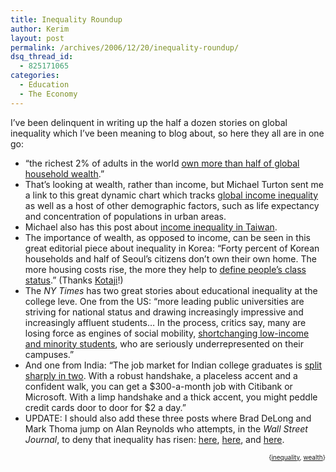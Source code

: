 ```yaml
---
title: Inequality Roundup
author: Kerim
layout: post
permalink: /archives/2006/12/20/inequality-roundup/
dsq_thread_id:
  - 825171065
categories:
  - Education
  - The Economy
---
```

I&#8217;ve been delinquent in writing up the half a dozen stories on global inequality which I&#8217;ve been meaning to blog about, so here they all are in one go:

  * &#8220;the richest 2% of adults in the world <a href="http://neweconomist.blogs.com/new_economist/2006/12/wealth.html" onclick="_gaq.push(['_trackEvent', 'outbound-article', 'http://neweconomist.blogs.com/new_economist/2006/12/wealth.html', 'own more than half of global household wealth']);" >own more than half of global household wealth</a>.&#8221; 
  * That&#8217;s looking at wealth, rather than income, but Michael Turton sent me a link to this great dynamic chart which tracks <a href="http://tools.google.com/gapminder/" onclick="_gaq.push(['_trackEvent', 'outbound-article', 'http://tools.google.com/gapminder/', 'global income inequality']);" >global income inequality</a> as well as a host of other demographic factors, such as life expectancy and concentration of populations in urban areas. 
  * Michael also has this post about <a href="http://michaelturton.blogspot.com/2006/12/m-shaped-taiwan-income.html" onclick="_gaq.push(['_trackEvent', 'outbound-article', 'http://michaelturton.blogspot.com/2006/12/m-shaped-taiwan-income.html', 'income inequality in Taiwan']);" >income inequality in Taiwan</a>. 
  * The importance of wealth, as opposed to income, can be seen in this great editorial piece about inequality in Korea: &#8220;Forty percent of Korean households and half of Seoul&#8217;s citizens don&#8217;t own their own home. The more housing costs rise, the more they help to <a href="http://english.hani.co.kr/arti/english_edition/e_editorial/178465.html" onclick="_gaq.push(['_trackEvent', 'outbound-article', 'http://english.hani.co.kr/arti/english_edition/e_editorial/178465.html', 'define people&#8217;s class status']);" >define people&#8217;s class status</a>.&#8221; (Thanks <a href="http://kotaji.blogsome.com/" onclick="_gaq.push(['_trackEvent', 'outbound-article', 'http://kotaji.blogsome.com/', 'Kotaji']);" >Kotaji</a>!) 
  * The *NY Times* has two great stories about educational inequality at the college leve. One from the US: &#8220;more leading public universities are striving for national status and drawing increasingly impressive and increasingly affluent students&#8230; In the process, critics say, many are losing force as engines of social mobility, <a href="http://www.nytimes.com/2006/12/20/education/20colleges.html?ex=1324270800&#038;en=16bd9a2c85e3f6a3&#038;ei=5090&#038;partner=rssuserland&#038;emc=rss" onclick="_gaq.push(['_trackEvent', 'outbound-article', 'http://www.nytimes.com/2006/12/20/education/20colleges.html?ex=1324270800&en=16bd9a2c85e3f6a3&ei=5090&partner=rssuserland&emc=rss', 'shortchanging low-income and minority students']);" >shortchanging low-income and minority students</a>, who are seriously underrepresented on their campuses.&#8221; 
  * And one from India: &#8220;The job market for Indian college graduates is <a href="http://www.nytimes.com/2006/11/30/business/worldbusiness/30college.html?ex=1322542800&#038;en=3d9992073815201d&#038;ei=5090&#038;partner=rssuserland&#038;emc=rss" onclick="_gaq.push(['_trackEvent', 'outbound-article', 'http://www.nytimes.com/2006/11/30/business/worldbusiness/30college.html?ex=1322542800&en=3d9992073815201d&ei=5090&partner=rssuserland&emc=rss', 'split sharply in two']);" >split sharply in two</a>. With a robust handshake, a placeless accent and a confident walk, you can get a $300-a-month job with Citibank or Microsoft. With a limp handshake and a thick accent, you might peddle credit cards door to door for $2 a day.&#8221; 
  * UPDATE: I should also add these three posts where Brad DeLong and Mark Thoma jump on Alan Reynolds who attempts, in the *Wall Street Journal*, to deny that inequality has risen: <a href="http://economistsview.typepad.com/economistsview/2006/12/followup_on_rey.html" onclick="_gaq.push(['_trackEvent', 'outbound-article', 'http://economistsview.typepad.com/economistsview/2006/12/followup_on_rey.html', 'here']);" >here</a>, <a href="http://delong.typepad.com/sdj/2006/12/intellectual_ga.html" onclick="_gaq.push(['_trackEvent', 'outbound-article', 'http://delong.typepad.com/sdj/2006/12/intellectual_ga.html', 'here']);" >here</a>, and <a href="http://delong.typepad.com/sdj/2006/12/jared_bernstein.html" onclick="_gaq.push(['_trackEvent', 'outbound-article', 'http://delong.typepad.com/sdj/2006/12/jared_bernstein.html', 'here']);" >here</a>. 

<!-- technorati tags start -->

<div style="text-align:right;">
  <span style="font-size:x-small;">{<a href="http://www.technorati.com/tag/inequality" onclick="_gaq.push(['_trackEvent', 'outbound-article', 'http://www.technorati.com/tag/inequality', 'inequality']);"  rel="tag">inequality</a>, <a href="http://www.technorati.com/tag/wealth" onclick="_gaq.push(['_trackEvent', 'outbound-article', 'http://www.technorati.com/tag/wealth', 'wealth']);"  rel="tag">wealth</a>}</span>


<!-- technorati tags end -->

